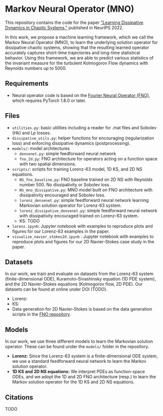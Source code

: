 # Markov Neural Operator (MNO)

This repository contains the code for the paper ["Learning Dissipative Dynamics in Chaotic Systems,"](https://arxiv.org/abs/2106.06898) published in NeurIPS 2022.

In this work, we propose a machine learning framework, which we call the Markov Neural Operator (MNO), to learn the underlying solution operator for dissipative chaotic systems, showing that the resulting learned operator accurately captures short-time trajectories and long-time statistical behavior. Using this framework, we are able to predict various statistics of the invariant measure for the turbulent Kolmogorov Flow dynamics with Reynolds numbers up to 5000.

## Requirements
* Neural operator code is based on the [Fourier Neural Operator (FNO)](https://github.com/zongyi-li/fourier_neural_operator), which requires PyTorch 1.8.0 or later.

## Files
* ``utilities.py``: basic utilities including a reader for .mat files and Sobolev (Hk) and Lp losses.
* ``dissipative_utils.py``: helper functions for encouraging (regularization loss) and enforcing dissipative dynamics (postprocessing).
* ``models/``: model architectures
    * ``densenet.py``: simple feedforward neural network
    *  ``fno_2d.py``: FNO architecture for operators acting on a function space with two spatial dimensions.
* ``scripts/``: scripts for training Lorenz-63 model, 1D KS, and 2D NS equations.
    * ``NS_fno_baseline.py``: FNO baseline trained on 2D NS with Reynolds number 500. No dissipativity or Sobolev loss.
    * ``NS_mno_dissipative.py``: MNO model built on FNO architecture with dissipativity encouraged and Sobolev loss.
    * ``lorenz_densenet.py``: simple feedforward neural network learning Markovian solution operator for Lorenz-63 system. 
    * ``lorenz_dissipative_densenet.py``: simple feedforward neural network with dissipativity encouraged trained on Lorenz-63 system.
    * KS: TODO
* `lorenz.ipynb`: Jupyter notebook with examples to reproduce plots and figures for our Lorenz-63 examples in the paper.
* `visualize_navier_stokes2d.ipynb` : Jupyter notebook with examples to reproduce plots and figures for our 2D Navier-Stokes case study in the paper.

## Datasets
In our work, we train and evaluate on datasets from the Lorenz-63 system (finite-dimensional ODE), Kuramoto–Sivashinsky equation (1D PDE system), and the 2D Navier-Stokes equations (Kolmogorov flow, 2D PDE). Our datasets can be found at online under DOI (TODO).
* Lorenz:
* KS:
* Data generation for 2D Navier-Stokes is based on the data generation scripts in the [FNO repository](https://github.com/zongyi-li/fourier_neural_operator/tree/master/data_generation/navier_stokes).

## Models
In our work, we use three different models to learn the Markovian solution operator. These can be found under the ``models/`` folder in the repository.
* **Lorenz:** Since the Lorenz-63 system is a finite-dimensional ODE system, we use a standard feedforward neural network to learn the Markov solution operator.
* **1D KS and 2D NS equations:** We interpret PDEs as function-space ODEs, and we adopt the 1D and 2D FNO architecture (resp.) to learn the Markov solution operator for the 1D KS and 2D NS equations.

## Citations
TODO
